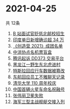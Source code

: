 # 2021-04-25
  共 12条

  <!-- BEGIN -->
  <!-- 最后更新时间:Sun Apr 25 2021 07:17:41 GMT+0000 (Coordinated Universal Time) -->
  1. [B 站面试官贬低北邮校招生](https://www.zhihu.com/search?q=b站北邮)
1. [印度单日新增确诊超 34 万](https://www.zhihu.com/search?q=印度疫情)
1. [《创造营 2021》成团名单](https://www.zhihu.com/search?q=创造营成团名单)
1. [中消协点名机票盲盒](https://www.zhihu.com/search?q=机票盲盒)
1. [腾讯起诉 DD373 交易平台](https://www.zhihu.com/search?q=dd373)
1. [黑龙江一野生东北虎进村](https://www.zhihu.com/search?q=野生东北虎)
1. [特斯拉回应行车数据被篡改](https://www.zhihu.com/search?q=特斯拉行车数据)
1. [东航回应员工不雅聊天记录](https://www.zhihu.com/search?q=东航空姐)
1. [清华大学 110 周年校庆](https://www.zhihu.com/search?q=清华校庆)
1. [中国首辆火星车命名祝融号](https://www.zhihu.com/search?q=火星车命名)
1. [张伟丽卫冕失败](https://www.zhihu.com/search?q=张伟丽)
1. [海军三型主战舰艇交接入列](https://www.zhihu.com/search?q=海军舰艇)
  <!-- END -->
  
